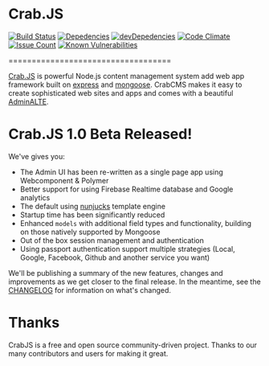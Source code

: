 # Crab.JS 
[![Build Status](https://travis-ci.org/Vietworm/Crab.JS.svg?branch=master)](https://travis-ci.org/Vietworm/Crab.JS)
[![Depedencies](https://david-dm.org/Vietworm/crabJS.svg)](https://david-dm.org/Vietworm/crabJS)  [![devDepedencies](https://david-dm.org/Vietworm/crabJS/dev-status.svg)](https://david-dm.org/Vietworm/crabJS#info=devDependencies)  [![Code Climate](https://codeclimate.com/github/Vietworm/CrabJS/badges/gpa.svg)](https://codeclimate.com/github/Vietworm/CrabJS)
[![Issue Count](https://codeclimate.com/github/Vietworm/CrabJS/badges/issue_count.svg)](https://codeclimate.com/github/Vietworm/CrabJS)
[![Known Vulnerabilities](https://snyk.io/test/github/Vietworm/crabjs/badge.svg)](https://snyk.io/test/github/Vietworm/crabjs)

===================================

[Crab.JS](https://100dayproject.org/projects/Crab.JS) is powerful Node.js content management system add web app framework built on [express](http://expressjs.com/) and [mongoose](http://mongoosejs.com/). CrabCMS makes it easy to create sophisticated web sites and apps and comes with a beautiful [AdminALTE](https://almsaeedstudio.com/themes/AdminLTE/index2.html).

# Crab.JS 1.0 Beta Released!

We've gives you:

* The Admin UI has been re-written as a single page app using Webcomponent & Polymer
* Better support for using Firebase Realtime database and Google analytics
* The default using [nunjucks](https://mozilla.github.io/nunjucks/) template engine
* Startup time has been significantly reduced
* Enhanced `models` with additional field types and functionality, building on those natively supported by Mongoose
* Out of the box session management and authentication
* Using passport authentication support multiple strategies (Local, Google, Facebook, Github and another service you want)

We'll be publishing a summary of the new features, changes and improvements as we get closer to the final release. In the meantime, see the [CHANGELOG](https://github.com/Vietworm/Crab.JS/blob/master/README.md) for information on what's changed.

# Thanks

CrabJS is a free and open source community-driven project. Thanks to our many contributors and users for making it great.
